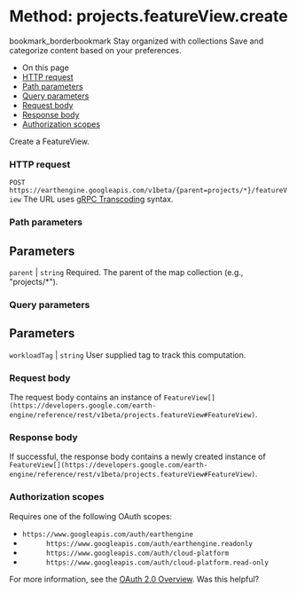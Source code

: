  
#  Method: projects.featureView.create
bookmark_borderbookmark Stay organized with collections  Save and categorize content based on your preferences.
  * On this page
  * [HTTP request](https://developers.google.com/earth-engine/reference/rest/v1beta/projects.featureView/create#http-request)
  * [Path parameters](https://developers.google.com/earth-engine/reference/rest/v1beta/projects.featureView/create#path-parameters)
  * [Query parameters](https://developers.google.com/earth-engine/reference/rest/v1beta/projects.featureView/create#query-parameters)
  * [Request body](https://developers.google.com/earth-engine/reference/rest/v1beta/projects.featureView/create#request-body)
  * [Response body](https://developers.google.com/earth-engine/reference/rest/v1beta/projects.featureView/create#response-body)
  * [Authorization scopes](https://developers.google.com/earth-engine/reference/rest/v1beta/projects.featureView/create#authorization-scopes)


Create a FeatureView.
### HTTP request
`POST https://earthengine.googleapis.com/v1beta/{parent=projects/*}/featureView`
The URL uses [gRPC Transcoding](https://google.aip.dev/127) syntax.
### Path parameters
Parameters  
---  
`parent` |  `string` Required. The parent of the map collection (e.g., "projects/*").  
### Query parameters
Parameters  
---  
`workloadTag` |  `string` User supplied tag to track this computation.  
### Request body
The request body contains an instance of `FeatureView[](https://developers.google.com/earth-engine/reference/rest/v1beta/projects.featureView#FeatureView)`.
### Response body
If successful, the response body contains a newly created instance of `FeatureView[](https://developers.google.com/earth-engine/reference/rest/v1beta/projects.featureView#FeatureView)`.
### Authorization scopes
Requires one of the following OAuth scopes:
  * `https://www.googleapis.com/auth/earthengine`
  * `      https://www.googleapis.com/auth/earthengine.readonly`
  * `      https://www.googleapis.com/auth/cloud-platform`
  * `      https://www.googleapis.com/auth/cloud-platform.read-only`


For more information, see the [OAuth 2.0 Overview](https://developers.google.com/identity/protocols/OAuth2).
Was this helpful?
